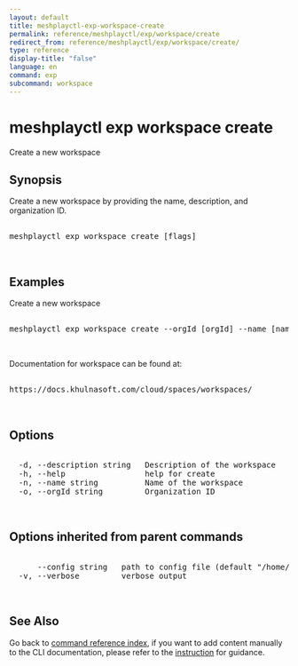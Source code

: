 ```yaml
---
layout: default
title: meshplayctl-exp-workspace-create
permalink: reference/meshplayctl/exp/workspace/create
redirect_from: reference/meshplayctl/exp/workspace/create/
type: reference
display-title: "false"
language: en
command: exp
subcommand: workspace
---
```


# meshplayctl exp workspace create

Create a new workspace

## Synopsis

Create a new workspace by providing the name, description, and organization ID.
<pre class='codeblock-pre'>
<div class='codeblock'>
meshplayctl exp workspace create [flags]

</div>
</pre> 

## Examples

Create a new workspace
<pre class='codeblock-pre'>
<div class='codeblock'>
meshplayctl exp workspace create --orgId [orgId] --name [name] --description [description]

</div>
</pre> 

Documentation for workspace can be found at:
<pre class='codeblock-pre'>
<div class='codeblock'>
https://docs.khulnasoft.com/cloud/spaces/workspaces/

</div>
</pre> 

## Options

<pre class='codeblock-pre'>
<div class='codeblock'>
  -d, --description string   Description of the workspace
  -h, --help                 help for create
  -n, --name string          Name of the workspace
  -o, --orgId string         Organization ID

</div>
</pre>

## Options inherited from parent commands

<pre class='codeblock-pre'>
<div class='codeblock'>
      --config string   path to config file (default "/home/runner/.meshplay/config.yaml")
  -v, --verbose         verbose output

</div>
</pre>

## See Also

Go back to [command reference index](/reference/meshplayctl/), if you want to add content manually to the CLI documentation, please refer to the [instruction](/project/contributing/contributing-cli#preserving-manually-added-documentation) for guidance.
